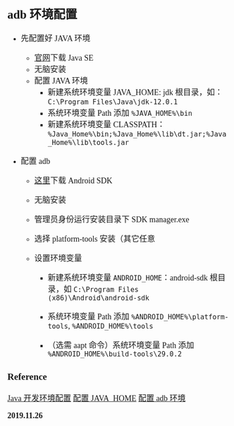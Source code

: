 <font size=4 face='楷体'>

## adb 环境配置

- 先配置好 JAVA 环境

  - [官网](https://www.oracle.com/technetwork/java/javase/downloads/index.html)下载 Java SE
  - 无脑安装
  - 配置 JAVA 环境
    - 新建系统环境变量 JAVA_HOME: jdk 根目录，如：`C:\Program Files\Java\jdk-12.0.1`
    - 系统环境变量 Path 添加 `%JAVA_HOME%\bin`
    - 新建系统环境变量 CLASSPATH：`%Java_Home%\bin;%Java_Home%\lib\dt.jar;%Java_Home%\lib\tools.jar`

* 配置 adb

  - [这里](http://tools.android-studio.org/index.php/sdk)下载 Android SDK
  - 无脑安装
  - 管理员身份运行安装目录下 SDK manager.exe
  - 选择 platform-tools 安装（其它任意
  - 设置环境变量

    - 新建系统环境变量 `ANDROID_HOME`：android-sdk 根目录，如 `C:\Program Files (x86)\Android\android-sdk`
    - 系统环境变量 Path 添加 `%ANDROID_HOME%\platform-tools`, `%ANDROID_HOME%\tools`

    - （选需 aapt 命令）系统环境变量 Path 添加 `%ANDROID_HOME%\build-tools\29.0.2`

### Reference

[Java 开发环境配置](https://www.cnblogs.com/kangjianwei101/p/5621723.html)
[配置 JAVA_HOME](https://blog.csdn.net/qq_42017152/article/details/90732057)
[配置 adb 环境](https://blog.csdn.net/GoHeaven1119/article/details/89473208)

**2019.11.26**
